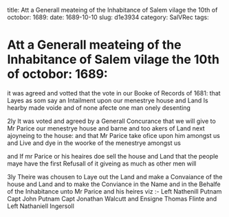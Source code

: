 title: Att a Generall meateing of the Inhabitance of Salem vilage the 10th of octobor: 1689:
date: 1689-10-10
slug: d1e3934
category: SalVRec
tags: 


<div markdown class="doc" id="d1e3934">


# Att a Generall meateing of the Inhabitance of Salem vilage the 10th of octobor: 1689:

it was agreed and votted that the vote in our Booke of Records of 1681: that Layes as som say an Intailment upon our menestrye house and Land Is hearby made voide and of none afecte one man onely desenting

2ly It was voted and agreed by a Generall Concurance that we will give to Mr Parice our menestrye house and barne and too akers of Land next ajoyneing to the house: and that Mr Parice take ofice upon him amongst us and Live and dye in the woorke of the menestrye amongst us

and If mr Parice or his heaires doe sell the house and Land that the people maye have the first Refusall of it giveing as much as other men will

3ly Theire was chousen to Laye out the Land and make a Convaiance of the house and Land and to make the Conviance in the Name and in the Behalfe of the Inhabitance unto Mr Parice and his heires viz :- Left Nathenill Putnam Capt John Putnam Capt Jonathan Walcutt and Ensigne Thomas Flinte and Left Nathaniell Ingersoll
</div>